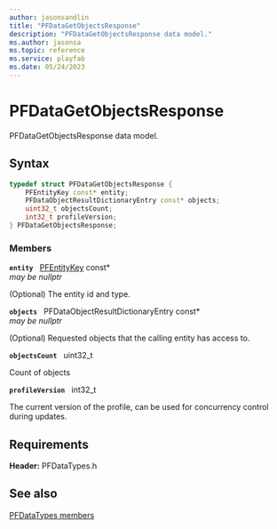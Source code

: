 ```yaml
---
author: jasonsandlin
title: "PFDataGetObjectsResponse"
description: "PFDataGetObjectsResponse data model."
ms.author: jasonsa
ms.topic: reference
ms.service: playfab
ms.date: 05/24/2023
---
```


# PFDataGetObjectsResponse  

PFDataGetObjectsResponse data model.  

## Syntax  
  
```cpp
typedef struct PFDataGetObjectsResponse {  
    PFEntityKey const* entity;  
    PFDataObjectResultDictionaryEntry const* objects;  
    uint32_t objectsCount;  
    int32_t profileVersion;  
} PFDataGetObjectsResponse;  
```
  
### Members  
  
**`entity`** &nbsp; [PFEntityKey](../../pftypes/structs/pfentitykey-c.md) const*  
*may be nullptr*  
  
(Optional) The entity id and type.
  
**`objects`** &nbsp; PFDataObjectResultDictionaryEntry const*  
*may be nullptr*  
  
(Optional) Requested objects that the calling entity has access to.
  
**`objectsCount`** &nbsp; uint32_t  
  
Count of objects
  
**`profileVersion`** &nbsp; int32_t  
  
The current version of the profile, can be used for concurrency control during updates.
  
  
## Requirements  
  
**Header:** PFDataTypes.h
  
## See also  
[PFDataTypes members](../pfdatatypes_members.md)  

  
  
